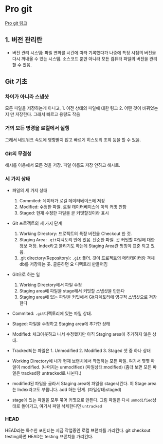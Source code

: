 # Pro git
[Pro git 링크](https://git-scm.com/book/ko/v2/)

## 1. 버전 관리란
- 버전 관리 시스템: 파일 변화를 시간에 따라 기록했다가 나중에 특정 시점의 버전을 다시 꺼내올 수 있는 시스템. 소스코드 뿐만 아니라 모든 컴퓨터 파일의 버전을 관리할 수 있음.

## Git 기초
### 차이가 아니라 스냅샷
모든 파일을 저장하는게 아니고, 1. 이전 상태의 파일에 대한 링크 2. 어떤 것이 바뀌었는지
만 저장한다. 그래서 빠르고 용량도 작음

### 거의 모든 명령을 로컬에서 실행
그래서 네트워크 속도에 영향받지 않고 빠르게 히스토리 조회 등을 할 수 있음. 

### Git의 무결성
해시를 이용해서 모든 것을 저장. 파일 이름도 저장 안하고 해시로.

### 세 가지 상태
- 파일의 세 가지 상태
    1. Commited: 데이터가 로컬 데이터베이스에 저장
    2. Modified: 수정한 파일. 로컬 데이터베이스에 아직 커밋 안함
    3. Staged: 현재 수정한 파일을 곧 커밋할것이라 표시
- Git 프로젝트의 세 가지 단계
    1. Working Directory: 프로젝트의 특정 버전을 Checkout 한 것.
    2. Staging Area: `.git`디렉토리 안에 있음. 단순한 파일. 곳 커밋할 파일에 대한 정보 저장. Index라고 불리기도 하는데 Staging Area란 명칭이 표준 되고 있음.
    3. .git directory(Repository): `.git` 폴더. 깃이 프로젝트의 메타데이터랑 객체 db를 저장하는 곳. 클론하면 요 디렉토리 만들어짐
- Git으로 하는 일
    1. Working Directory에서 파일 수정
    2. Staging area에 파일을 stage해서 커밋할 스냅샷을 만든다
    3. Staging area에 있는 파일을 커밋해서 Git디렉토리에 영구적 스냅샷으로 저장한다

- Commited: `.git`디렉토리에 있는 파일 상태.
- Staged: 파일을 수정하고 Staging area에 추가한 상태
- Modified: 체크아웃하고 나서 수정했지만 아직 Staging area에 추가하지 않은 상태.

- Tracked되는 파일은 1. Unmodified 2. Modified 3. Staged 셋 중 하나 상태

- Working Directory에 내가 현재 브랜치에서 작업하는 모든 파일. 여기서 몇몇 파일이 modified. (나머지는 unmodified) (파일상태:modified) (좀더 보면 모든 파일은 tracked랑 untracked로 나뉜다.)
- modified된 파일을 골라서 Staging area에 파일을 stage시킨다. 이 Stage area는 Index라고도 부릅니다. add 하는 단계. (파일상태:staged)
- stage에 있는 파일을 모두 묶어 커밋으로 만든다. 그럼 파일은 다시 `unmodified`상태로 돌아가고, 여기서 파일 삭제한다면 `untracked`



### HEAD
HEAD라는 특수한 포인터는 지금 작업중인 로컬 브랜치를 가리킨다.
git checkout testing하면 HEAD는 testing 브랜치를 가리킨다.